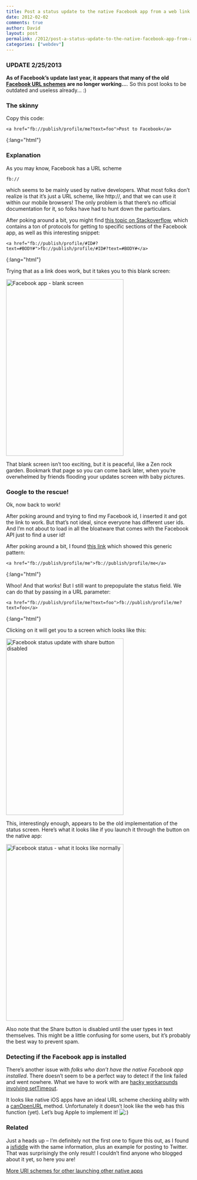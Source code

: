 ```yaml
---
title: Post a status update to the native Facebook app from a web link
date: 2012-02-02
comments: true
author: David
layout: post
permalink: /2012/post-a-status-update-to-the-native-facebook-app-from-a-web-link
categories: ["webdev"]
---
```

### **UPDATE 2/25/2013**

**As of Facebook&#8217;s update last year, it appears that many of the old [Facebook URL schemes][1] are no longer working&#8230;**. So this post looks to be outdated and useless already... :)

### The skinny

Copy this code:

    <a href="fb://publish/profile/me?text=foo">Post to Facebook</a>
{:lang="html"}

### Explanation

As you may know, Facebook has a URL scheme

    fb://

which seems to be mainly used by native developers. What most folks don&#8217;t realize is that it&#8217;s just a URL scheme, like http://, and that we can use it within our mobile browsers! The only problem is that there&#8217;s no official documentation for it, so folks have had to hunt down the particulars.

After poking around a bit, you might find [this topic on Stackoverflow][2], which contains a ton of protocols for getting to specific sections of the Facebook app, as well as this interesting snippet:

    <a href="fb://publish/profile/#ID#?text=#BODY#">fb://publish/profile/#ID#?text=#BODY#</a>
{:lang="html"}

Trying that as a link does work, but it takes you to this blank screen:

<img src="http://davidbcalhoun.com/wp-content/uploads/2012/02/facebook-blank-screen.png" alt="Facebook app - blank screen" title="Facebook app - blank screen" width="320" height="480" class="aligncenter size-full wp-image-878" />

That blank screen isn&#8217;t too exciting, but it is peaceful, like a Zen rock garden. Bookmark that page so you can come back later, when you&#8217;re overwhelmed by friends flooding your updates screen with baby pictures.

### Google to the rescue!

Ok, now back to work!

After poking around and trying to find my Facebook id, I inserted it and got the link to work. But that&#8217;s not ideal, since everyone has different user ids. And I&#8217;m not about to load in all the bloatware that comes with the Facebook API just to find a user id!

After poking around a bit, I found [this link][3] which showed this generic pattern:

    <a href="fb://publish/profile/me">fb://publish/profile/me</a>
{:lang="html"}

Whoo! And that works! But I still want to prepopulate the status field. We can do that by passing in a URL parameter:

    <a href="fb://publish/profile/me?text=foo">fb://publish/profile/me?text=foo</a>
{:lang="html"}

Clicking on it will get you to a screen which looks like this:

<img src="http://davidbcalhoun.com/wp-content/uploads/2012/02/facebook-status-disabled.png" alt="Facebook status update with share button disabled" title="Facebook status update with share button disabled" width="320" height="480" class="aligncenter size-full wp-image-865" />

This, interestingly enough, appears to be the old implementation of the status screen. Here&#8217;s what it looks like if you launch it through the button on the native app:

<img src="http://davidbcalhoun.com/wp-content/uploads/2012/02/facebook-status-normal.png" alt="Facebook status - what it looks like normally" title="Facebook status - what it looks like normally" width="320" height="480" class="aligncenter size-full wp-image-867" />

Also note that the Share button is disabled until the user types in text themselves. This might be a little confusing for some users, but it&#8217;s probably the best way to prevent spam.

### Detecting if the Facebook app is installed

There&#8217;s another issue with *folks who don&#8217;t have the native Facebook app installed*. There doesn&#8217;t seem to be a perfect way to detect if the link failed and went nowhere. What we have to work with are [hacky workarounds involving setTimeout][4].

It looks like native iOS apps have an ideal URL scheme checking ability with a [canOpenURL][5] method. Unfortunately it doesn&#8217;t look like the web has this function (yet). Let&#8217;s bug Apple to implement it! <img src='http://davidbcalhoun.com/wp-includes/images/smilies/icon_smile.gif' alt=':)' class='wp-smiley' /> 

### Related

Just a heads up &#8211; I&#8217;m definitely not the first one to figure this out, as I found a [jsfiddle][6] with the same information, plus an example for posting to Twitter. That was surprisingly the only result! I couldn&#8217;t find anyone who blogged about it yet, so here you are!

[More URI schemes for other launching other native apps][7]

 [1]: http://wiki.akosma.com/IPhone_URL_Schemes#Facebook
 [2]: http://stackoverflow.com/questions/5707722/what-are-all-the-custom-url-schemes-supported-by-the-facebook-iphone-app/
 [3]: http://stackoverflow.com/questions/9077817/open-facebook-app-with-text-from-ipad-app
 [4]: http://stackoverflow.com/questions/7231085/how-to-fall-back-to-marketplace-when-android-custom-url-scheme-not-handled
 [5]: http://mobile.tutsplus.com/tutorials/iphone/ios-sdk-working-with-url-schemes/
 [6]: http://jsfiddle.net/ThinkingStiff/dpUKh/
 [7]: http://wiki.akosma.com/IPhone_URL_Schemes